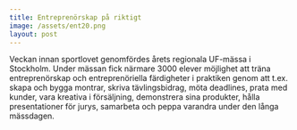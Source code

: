 ```yaml
---
title: Entreprenörskap på riktigt
image: /assets/ent20.png
layout: post
---
```


Veckan innan sportlovet genomfördes årets regionala UF-mässa i Stockholm. 
Under mässan fick närmare 3000 elever möjlighet att träna entreprenörskap och entreprenöriella färdigheter i praktiken genom att t.ex. skapa och bygga montrar, 
skriva tävlingsbidrag, möta deadlines, prata med kunder, vara kreativa i försäljning, demonstrera sina produkter, 
hålla presentationer för jurys, samarbeta och peppa varandra under den långa mässdagen. 
